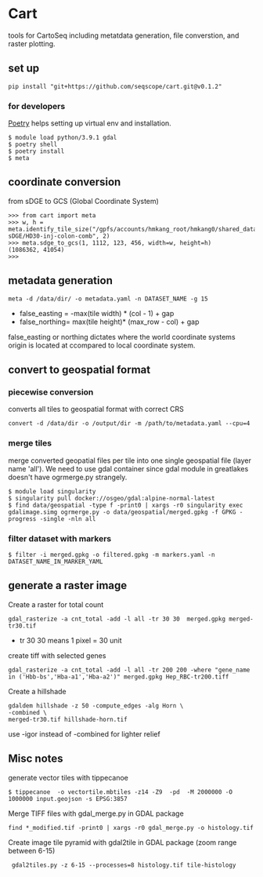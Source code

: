 # Cart

tools for CartoSeq including metatdata generation, file converstion, and raster plotting.

## set up

```
pip install "git+https://github.com/seqscope/cart.git@v0.1.2"
```

### for developers
[Poetry](https://python-poetry.org/) helps setting up virtual env and installation.

```
$ module load python/3.9.1 gdal
$ poetry shell
$ poetry install
$ meta
```

## coordinate conversion
from sDGE to GCS (Global Coordinate System)
```
>>> from cart import meta
>>> w, h = meta.identify_tile_size("/gpfs/accounts/hmkang_root/hmkang0/shared_data/NGST-sDGE/HD30-inj-colon-comb", 2)
>>> meta.sdge_to_gcs(1, 1112, 123, 456, width=w, height=h)
(1086362, 41054)
>>>
```

## metadata generation

```
meta -d /data/dir/ -o metadata.yaml -n DATASET_NAME -g 15
```

* false_easting = -max(tile width) * (col - 1) + gap
* false_northing=  max(tile height)* (max_row - col) + gap

false_easting or northing dictates where the world coordinate systems origin is located at ccompared to local coordinate system.


## convert to geospatial format 


### piecewise conversion

converts all tiles to geospatial format with correct CRS

```
convert -d /data/dir -o /output/dir -m /path/to/metadata.yaml --cpu=4 
```

### merge tiles

merge converted geopatial files per tile into one single geospatial file (layer name 'all'). We need to use gdal container since gdal module in greatlakes doesn't have ogrmerge.py strangely.

```
$ module load singularity
$ singularity pull docker://osgeo/gdal:alpine-normal-latest
$ find data/geospatial -type f -print0 | xargs -r0 singularity exec gdalimage.simg ogrmerge.py -o data/geospatial/merged.gpkg -f GPKG -progress -single -nln all   
```

### filter dataset with markers

```
$ filter -i merged.gpkg -o filtered.gpkg -m markers.yaml -n DATASET_NAME_IN_MARKER_YAML
```


## generate a raster image

Create a raster for total count
```
gdal_rasterize -a cnt_total -add -l all -tr 30 30  merged.gpkg merged-tr30.tif
```
* tr 30 30 means 1 pixel = 30 unit

create tiff with selected genes
```
gdal_rasterize -a cnt_total -add -l all -tr 200 200 -where "gene_name in ('Hbb-bs','Hba-a1','Hba-a2')" merged.gpkg Hep_RBC-tr200.tiff
```

Create a hillshade

```
gdaldem hillshade -z 50 -compute_edges -alg Horn \
-combined \   
merged-tr30.tif hillshade-horn.tif 
```
use -igor instead of -combined for lighter relief

## Misc notes


generate vector tiles with tippecanoe
```
$ tippecanoe  -o vectortile.mbtiles -z14 -Z9  -pd  -M 2000000 -O 1000000 input.geojson -s EPSG:3857
```

Merge TIFF files with gdal_merge.py in GDAL package
```
find *_modified.tif -print0 | xargs -r0 gdal_merge.py -o histology.tif 
```

Create image tile pyramid with gdal2tile in GDAL package (zoom range between 6-15)
```
 gdal2tiles.py -z 6-15 --processes=8 histology.tif tile-histology
```
